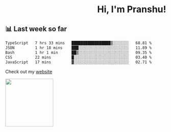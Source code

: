<div align="right" >
   
   <H1>Hi, I'm Pranshu!</H1>

</div>

## 📊 Last week so far
<!--START_SECTION:waka-->

```txt
TypeScript   7 hrs 33 mins   █████████████████▒░░░░░░░   68.81 %
JSON         1 hr 18 mins    ███░░░░░░░░░░░░░░░░░░░░░░   11.89 %
Bash         1 hr 1 min      ██▒░░░░░░░░░░░░░░░░░░░░░░   09.35 %
CSS          22 mins         █░░░░░░░░░░░░░░░░░░░░░░░░   03.40 %
JavaScript   17 mins         ▓░░░░░░░░░░░░░░░░░░░░░░░░   02.71 %
```

<!--END_SECTION:waka-->

Check out my [website](https://pranshu05.vercel.app)

<img align="left" width="150" src="https://user-images.githubusercontent.com/70943732/209951571-93b7afe5-f523-4683-b725-5d94b287e94e.png">

